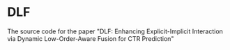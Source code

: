 # DLF
The source code for the paper "DLF: Enhancing Explicit-Implicit Interaction via Dynamic Low-Order-Aware Fusion for CTR Prediction"
